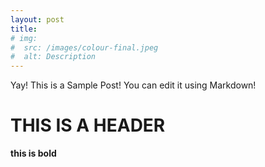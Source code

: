 ```yaml
---
layout: post
title:
# img: 
#  src: /images/colour-final.jpeg
#  alt: Description
---
```


Yay! This is a Sample Post! You can edit it using Markdown!

# THIS IS A HEADER

**this is bold**